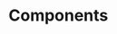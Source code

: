 <!-- Space: Projects -->
<!-- Parent: ZshKolin -->
<!-- Title: Components ZshKolin -->
<!-- Label: ZshKolin -->
<!-- Label: Project -->
<!-- Label: Components -->
<!-- Include: disclaimer.md -->
<!-- Include: ac:toc -->

# Components
